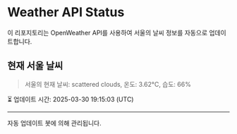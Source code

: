 
# Weather API Status

이 리포지토리는 OpenWeather API를 사용하여 서울의 날씨 정보를 자동으로 업데이트합니다.

## 현재 서울 날씨
> 서울의 현재 날씨: scattered clouds, 온도: 3.62°C, 습도: 66%

⏳ 업데이트 시간: 2025-03-30 19:15:03 (UTC)

---
자동 업데이트 봇에 의해 관리됩니다.
